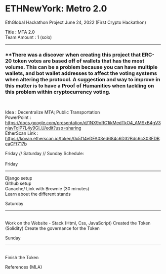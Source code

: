 # ETHNewYork: Metro 2.0 
EthGlobal Hackathon Project June 24, 2022 (First Crypto Hackathon)

Title : MTA 2.0
<br>
Team Amount : 1 (solo)

______________________
<h3> **There was a discover when creating this project that ERC-20 token votes are based off of wallets that has the most volume.
     This can be a problem because you can have multiple wallets, and bot wallet addresses to affect the voting systems when altering
     the protocol. A suggestion and way to improve in this matter is to have a Proof of Humanities when tackling on this problem within 
     cryptocurrency voting. </h5>

<br>

Idea : Decentralize MTA; Public Transportation <br>
PowerPoint : https://docs.google.com/presentation/d/1NX9oRC1ikMedTkO4_AMSxB4gV3niavTdlP7L4y9GI_U/edit?usp=sharing <br>
EtherScan Link : https://kovan.etherscan.io/token/0x5f14eDFA03ed684c6D32Bdc6c303FDBeaCFf717b




Friday // Saturday // Sunday Schedule:
<br> <br>
Friday
_______

Django setup <br>
Github setup <br>
Ganache/ Link with Brownie (30 minutes) <br>
Learn about the different stands <br>

Saturday
________
<br> 
Work on the Website - Stack (Html, Css, JavaScript)
Created the Token (Solidity)
Create the governance for the Token

Sunday
_________
<br>
Finish the Token

References (MLA)
